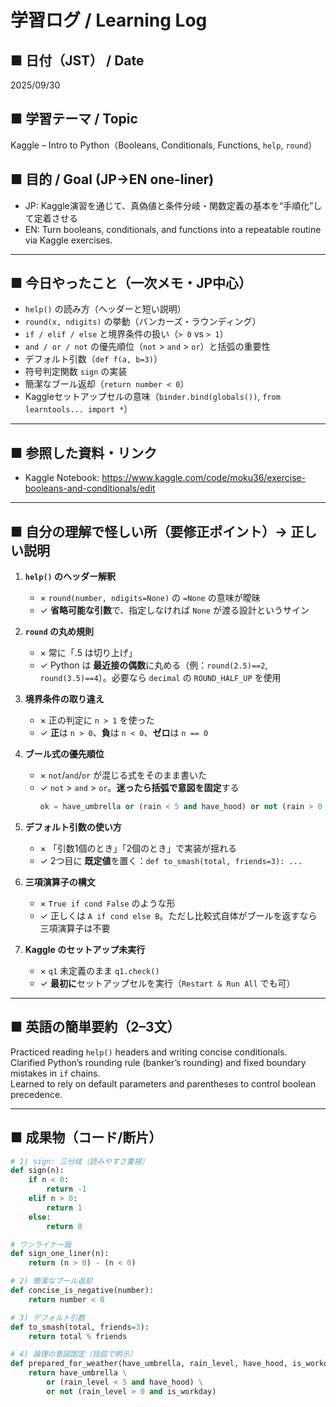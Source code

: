# 学習ログ / Learning Log

## ■ 日付（JST） / Date
2025/09/30

## ■ 学習テーマ / Topic
Kaggle – Intro to Python（Booleans, Conditionals, Functions, `help`, `round`）

## ■ 目的 / Goal (JP→EN one-liner)
- JP: Kaggle演習を通じて、真偽値と条件分岐・関数定義の基本を“手順化”して定着させる  
- EN: Turn booleans, conditionals, and functions into a repeatable routine via Kaggle exercises.

---

## ■ 今日やったこと（一次メモ・JP中心）
- `help()` の読み方（ヘッダーと短い説明）
- `round(x, ndigits)` の挙動（バンカーズ・ラウンディング）
- `if / elif / else` と境界条件の扱い（`> 0` vs `> 1`）
- `and / or / not` の優先順位（`not` > `and` > `or`）と括弧の重要性
- デフォルト引数（`def f(a, b=3)`）
- 符号判定関数 `sign` の実装
- 簡潔なブール返却（`return number < 0`）
- Kaggleセットアップセルの意味（`binder.bind(globals())`, `from learntools... import *`）

---

## ■ 参照した資料・リンク
- Kaggle Notebook: https://www.kaggle.com/code/moku36/exercise-booleans-and-conditionals/edit

---

## ■ 自分の理解で怪しい所（要修正ポイント）→ **正しい説明**
1. **`help()` のヘッダー解釈**  
   - × `round(number, ndigits=None)` の `=None` の意味が曖昧  
   - ✓ **省略可能な引数**で、指定しなければ `None` が渡る設計というサイン

2. **`round` の丸め規則**  
   - × 常に「.5 は切り上げ」  
   - ✓ Python は **最近接の偶数**に丸める（例：`round(2.5)==2`, `round(3.5)==4`）。必要なら `decimal` の `ROUND_HALF_UP` を使用

3. **境界条件の取り違え**  
   - × 正の判定に `n > 1` を使った  
   - ✓ **正**は `n > 0`、**負**は `n < 0`、**ゼロ**は `n == 0`

4. **ブール式の優先順位**  
   - × `not`/`and`/`or` が混じる式をそのまま書いた  
   - ✓ `not` > `and` > `or`。**迷ったら括弧で意図を固定**する  
     ```python
     ok = have_umbrella or (rain < 5 and have_hood) or not (rain > 0 and is_workday)
     ```

5. **デフォルト引数の使い方**  
   - × 「引数1個のとき」「2個のとき」で実装が揺れる  
   - ✓ 2つ目に **既定値**を置く：`def to_smash(total, friends=3): ...`

6. **三項演算子の構文**  
   - × `True if cond False` のような形  
   - ✓ 正しくは `A if cond else B`。ただし比較式自体がブールを返すなら三項演算子は不要

7. **Kaggle のセットアップ未実行**  
   - × `q1` 未定義のまま `q1.check()`  
   - ✓ **最初に**セットアップセルを実行（`Restart & Run All` でも可）

---

## ■ 英語の簡単要約（2–3文）
Practiced reading `help()` headers and writing concise conditionals.  
Clarified Python’s rounding rule (banker’s rounding) and fixed boundary mistakes in `if` chains.  
Learned to rely on default parameters and parentheses to control boolean precedence.

---

## ■ 成果物（コード/断片）

```python
# 1) sign: 三分岐（読みやすさ重視）
def sign(n):
    if n < 0:
        return -1
    elif n > 0:
        return 1
    else:
        return 0

# ワンライナー版
def sign_one_liner(n):
    return (n > 0) - (n < 0)

# 2) 簡潔なブール返却
def concise_is_negative(number):
    return number < 0

# 3) デフォルト引数
def to_smash(total, friends=3):
    return total % friends

# 4) 論理の意図固定（括弧で明示）
def prepared_for_weather(have_umbrella, rain_level, have_hood, is_workday):
    return have_umbrella \
        or (rain_level < 5 and have_hood) \
        or not (rain_level > 0 and is_workday)
